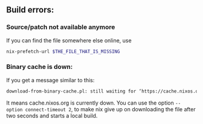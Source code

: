 ## Build errors:
### Source/patch not available anymore
If you can find the file somewhere else online, use
```bash
nix-prefetch-url $THE_FILE_THAT_IS_MISSING
```


### Binary cache is down:
If you get a message similar to this:
```bash
download-from-binary-cache.pl: still waiting for ‘https://cache.nixos.org/s62b4isbam2v42yp5vpf1rcxrfpamih6.narinfo’ after 5 seconds...
```
It means cache.nixos.org is currently down. 
You can use the option `--option connect-timeout 2`, to make nix give up on downloading the file after two seconds and starts a local build.